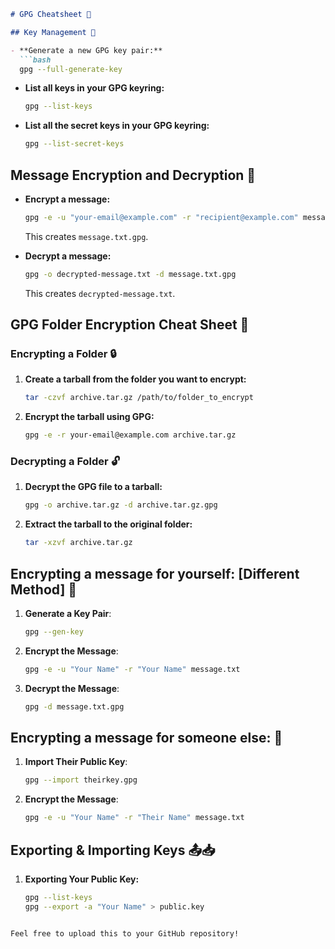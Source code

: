 
```markdown
# GPG Cheatsheet 🔐

## Key Management 🔑

- **Generate a new GPG key pair:**
  ```bash
  gpg --full-generate-key
  ```

- **List all keys in your GPG keyring:**
  ```bash
  gpg --list-keys
  ```

- **List all the secret keys in your GPG keyring:**
  ```bash
  gpg --list-secret-keys
  ```

## Message Encryption and Decryption 💌

- **Encrypt a message:**
  ```bash
  gpg -e -u "your-email@example.com" -r "recipient@example.com" message.txt
  ```
  This creates `message.txt.gpg`.

- **Decrypt a message:**
  ```bash
  gpg -o decrypted-message.txt -d message.txt.gpg
  ```
  This creates `decrypted-message.txt`.

## GPG Folder Encryption Cheat Sheet 📂

### Encrypting a Folder 🔒

1. **Create a tarball from the folder you want to encrypt:**
    ```bash
    tar -czvf archive.tar.gz /path/to/folder_to_encrypt
    ```

2. **Encrypt the tarball using GPG:**
    ```bash
    gpg -e -r your-email@example.com archive.tar.gz
    ```

### Decrypting a Folder 🔓

1. **Decrypt the GPG file to a tarball:**
    ```bash
    gpg -o archive.tar.gz -d archive.tar.gz.gpg
    ```

2. **Extract the tarball to the original folder:**
    ```bash
    tar -xzvf archive.tar.gz
    ```

## Encrypting a message for yourself: [Different Method] 🤔

1. **Generate a Key Pair**:
    ```bash
    gpg --gen-key
    ```

2. **Encrypt the Message**:
    ```bash
    gpg -e -u "Your Name" -r "Your Name" message.txt
    ```

3. **Decrypt the Message**:
    ```bash
    gpg -d message.txt.gpg
    ```

## Encrypting a message for someone else: 🤝

1. **Import Their Public Key**:
    ```bash
    gpg --import theirkey.gpg
    ```

2. **Encrypt the Message**:
    ```bash
    gpg -e -u "Your Name" -r "Their Name" message.txt
    ```

## Exporting & Importing Keys 📤📥

1. **Exporting Your Public Key:**
    ```bash
    gpg --list-keys
    gpg --export -a "Your Name" > public.key
    ```

```

Feel free to upload this to your GitHub repository!
